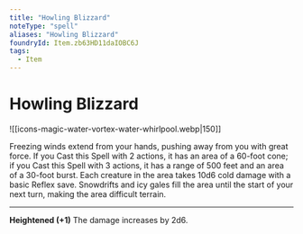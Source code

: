 ```yaml
---
title: "Howling Blizzard"
noteType: "spell"
aliases: "Howling Blizzard"
foundryId: Item.zb63HD11daIOBC6J
tags:
  - Item
---
```


# Howling Blizzard
![[icons-magic-water-vortex-water-whirlpool.webp|150]]

Freezing winds extend from your hands, pushing away from you with great force. If you Cast this Spell with 2 actions, it has an area of a 60-foot cone; if you Cast this Spell with 3 actions, it has a range of 500 feet and an area of a 30-foot burst. Each creature in the area takes 10d6 cold damage with a basic Reflex save. Snowdrifts and icy gales fill the area until the start of your next turn, making the area difficult terrain.

* * *

**Heightened (+1)** The damage increases by 2d6.

